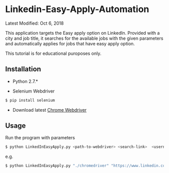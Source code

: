 # Linkedin-Easy-Apply-Automation

Latest Modified: Oct 6, 2018

This application targets the Easy apply option on LinkedIn. Provided with a city and job title, it searches for the available jobs with the given parameters and automatically applies for jobs that have easy apply option.

This tutorial is for educational puroposes only.

## Installation

* Python 2.7.*

* Selenium Webdriver
```sh
$ pip install selenium
```
* Download latest [Chrome Webdriver](http://chromedriver.chromium.org/downloads)

## Usage

Run the program with parameters
```sh
$ python LinkedInEasyApply.py <path-to-webdriver> <search-link>  <username> <password> <path-to-resume-file>
```

e.g.
```sh
$ python LinkedInEasyApply.py "./chromedriver" "https://www.linkedin.com/jobs/search/?distance=25&f_E=2&f_F=it%2Ceng&f_JT=F&f_LF=f_AL&keywords=Software%20Engineer&location=United%20States&locationId=us%3A0"  "mylinkedin@gmail.com" "mypassword" "myresume.pdf"
```